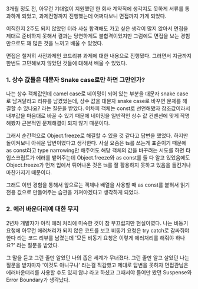 3개월 정도 전, 아무런 기대없이 지원했던 한 회사 계약직에 생각지도 못하게
서류를 통과하게 되었고, 과제전형까지 진행했는데 어쩌다보니 면접까지 가게 되었다.

이직한지 2주도 되지 않았던 터라 사실 합격해도 가고 싶은 생각이 많지 않아서
면접을 제대로 준비하지 못해서 결과는 당연하게도 불합격이었지만
그럼에도 면접을 보는 경험만으로도 꽤 많은 것을 느끼고 배울 수 있었다.

면접은 철저히 사전과제인 코드리뷰 과제에 대한 내용으로 진행됐다.
그러면서 지금까지 한번도 고민해보지 않았던 것들에 대해서 배울 수 있었다.

### 1. 상수 값들은 대문자 Snake case로만 하면 그만인가?

나는 상수 객체값인데 camel case로 네이밍이 되어 있는 부분을
대문자 snake case로 남겨달라고 리뷰를 남겼었는데,
상수 값을 대문자 snake case로 바꾸면 문제를 해결할 수 있나요? 라는 질문을 받았다.
어차피 객체는 const로 선언해봤자 참조값이라서 내부값을 마음대로 바꿀 수 있기 때문에
네이밍을 일반적인 상수 값 컨벤션에 맞게 작명해봤자 근본적인 문제해결이 되지 않기 때문이다.

그래서 순간적으로 Object.freeze로 해결할 수 있을 것 같다고 답변을 했었다.
하지만 돌이켜보니 아쉬운 답변이였다고 생각한다.
사실 요즘은 ts를 쓰는게 표준이기 때문에 as const라고 type narrowing만 해주어도
해당 객체의 값을 바꾸려는 시도를 하면 타입스크립트가 에러를 뱉어주는데
Object.freeze와 as const를 둘 다 알고 있었음에도 Object.freeze가
먼저 입에서 튀어나온 것은 ts를 잘 활용하지 못하고 있음을 들킨거나 마찬가지기 때문이다.

그래도 이번 경험을 통해서 앞으로는 객체나 배열을 사용할 때 as const를 붙혀서
읽기 전용 값으로 만들어주는 습관을 가져야겠다고 생각하게 되었다.

### 2. 에러 바운더리에 대한 무지

2년차 개발자가 아직 에러 처리에 미숙한 것이 참 부끄럽지만 현실이였다.
나는 비동기 요청에 아무런 에러처리가 되지 않은 코드를 보고
비동기 요청은 try catch로 감싸줘야한다 라는 코드 리뷰를 남겼는데
'모든 비동기 요청은 이렇게 에러처리를 해줘야 하나요?' 라는 질문을 받았다.

그 말을 듣고 그런 줄만 알았던 나의 좁은 세계가 무너졌다.
그런 줄만 알고 살았던 나는 질문을 받자마자 '이것도 아니구나' 라는걸 직감했고
제대로 답변을 못하자 면접관님은 에러바운더리를 사용할 수도 있지 않냐 라고 하셨고
그때서야 들어만 봤던 Suspense와 Error Boundary가 생각났다.
